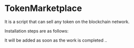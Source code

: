 # TokenMarketplace

It is a script that can sell any token on the blockchain network.

Installation steps are as follows:

It will be added as soon as the work is completed ..
